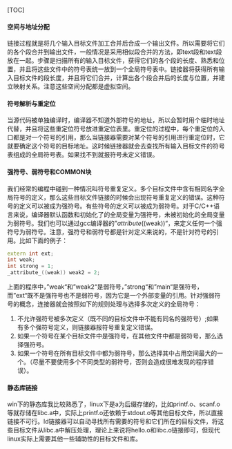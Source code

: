 [TOC]
#### 空间与地址分配
链接过程就是将几个输入目标文件加工合并后合成一个输出文件。所以需要将它们的各个段合并到输出文件，一般情况是采用相似段合并的方法，即text段和text段放在一起。步骤是扫描所有的输入目标文件，获得它们的各个段的长度、熟悉和位置，并且将这些文件中的符号表统一放到一个全局符号表中。链接器将获得所有输入目标文件的段长度，并且将它们合并，计算出各个段合并后的长度与位置，并建立映射关系。注意这些空间分配都是虚拟空间。
#### 符号解析与重定位
当源代码被单独编译时，编译器不知道外部符号的地址，所以会暂时用个临时地址代替，并且将这些重定位符号放进重定位表里。重定位的过程中，每个重定位的入口都是对一个符号的引用，那么当链接器需要对某个符号的引用进行重定位时，它就要确定这个符号的目标地址。这时候链接器就会去查找所有输入目标文件的符号表组成的全局符号表。如果找不到就报符号未定义错误。
#### 强符号、弱符号和COMMON块
我们经常的编程中碰到一种情况叫符号重复定义。多个目标文件中含有相同名字全局符号的定义，那么这些目标文件链接的时候会出现符号重复定义的错误。这种符号的定义可以被成为强符号。有些符号的定义可以被成为弱符号。对于C/C++语言来说，编译器默认函数和初始化了的全局变量为强符号，未被初始化的全局变量为弱符号。我们也可以通过gcc编译器的”_attribute_((weak))“，来定义任何一个强符号为弱符号。注意，强符号和弱符号都是针对定义来说的，不是针对符号的引用。比如下面的例子：
```c++
extern int ext;
int weak;
int strong = 1;
_attribute_((weak)) weak2 = 2;
```
上面的程序中，”weak“和”weak2“是弱符号，”strong“和”main“是强符号，而”ext“既不是强符号也不是弱符号，因为它是一个外部变量的引用。针对强弱符号的概念，连接器就会按照如下的规则处理与选择多次定义的全局符号：
1. 不允许强符号被多次定义（既不同的目标文件中不能有同名的强符号）;如果有多个强符号定义，则链接器报符号重复定义错误。
2. 如果一个符号在某个目标文件中是强符号，在其他文件中都是弱符号，那么选择强符号。
3. 如果一个符号在所有目标文件中都为弱符号，那么选择其中占用空间最大的一个。（尽量不要使用多个不同类型的弱符号，否则会造成很难发现的程序错误）。
#### 静态库链接
win下的静态库我比较熟悉了，linux下是a为后缀存储的，比如printf.o、scanf.o等就存储在libc.a中，实际上printf.o还依赖于stdout.o等其他目标文件，所以直接链接不可行。ld链接器可以自动寻找所有需要的符号和它们所在的目标文件，将这些目标文件从libc.a中解压处理，理论上来说将hello.o和libc.o链接即可，但现代linux实际上需要其他一些辅助性的目标文件和库。